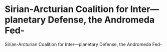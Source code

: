 # Sirian-Arcturian Coalition for Inter—planetary Defense, the Andromeda Fed-

Sirian-Arcturian Coalition for Inter—planetary Defense, the Andromeda Fed-